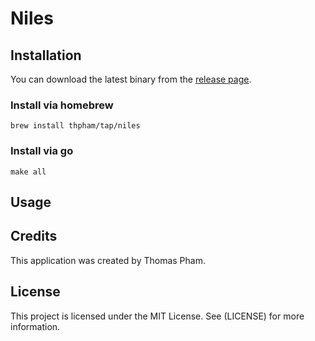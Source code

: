 # Niles

## Installation

You can download the latest binary from the [release page](https://github.com/thpham/niles/releases).

### Install via homebrew

```
brew install thpham/tap/niles
```

### Install via go

```
make all
```

## Usage


## Credits

This application was created by Thomas Pham.

## License

This project is licensed under the MIT License. See (LICENSE) for more information.

